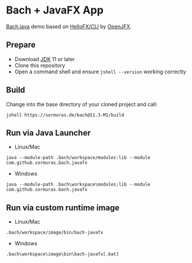 # Bach + JavaFX App

[Bach.java] demo based on [HelloFX/CLI](https://github.com/openjfx/samples/tree/master/HelloFX/CLI) by [OpenJFX].

## Prepare

- Download [JDK] 11 or later
- Clone this repository
- Open a command shell and ensure `jshell --version` working correctly

## Build

Change into the base directory of your cloned project and call:

```shell script
jshell https://sormuras.de/bach@11.3-M1/build
```

## Run via Java Launcher

- Linux/Mac
```shell script
java --module-path .bach/workspace/modules:lib --module com.github.sormuras.bach.javafx
```

- Windows
```shell script
java --module-path .bach\workspace\modules;lib --module com.github.sormuras.bach.javafx
```

## Run via custom runtime image

- Linux/Mac
```shell script
.bach/workspace/image/bin/bach-javafx
```

- Windows
```shell script
.bach\workspace\image\bin\bach-javafx[.bat]
```


[Bach.java]: https://github.com/sormuras/bach
[JDK]: https://jdk.java.net
[OpenJFX]: https://openjfx.io
